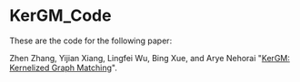 # KerGM_Code

These are the code for the following paper:

Zhen Zhang, Yijian Xiang, Lingfei Wu, Bing Xue, and Arye Nehorai "[KerGM: Kernelized Graph Matching](https://arxiv.org/abs/1911.11120)". 
